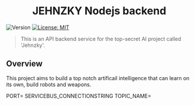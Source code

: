 <h1 align="center">JEHNZKY Nodejs backend</h1>
<p>
  <img alt="Version" src="https://img.shields.io/badge/version-1.0.0-blue.svg?cacheSeconds=2592000" />
  <a href="#" target="_blank">
    <img alt="License: MIT" src="https://img.shields.io/badge/License-MIT-yellow.svg" />
  </a>
</p>

>This is an API backend service for the top-secret AI project called 'Jehnzky'.

## Overview

This project aims to build a top notch artificail intelligence that can learn on its own, build robots and weapons.


PORT=
SERVICEBUS_CONNECTIONSTRING
TOPIC_NAME=